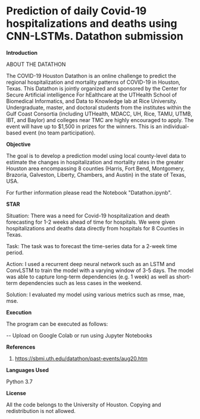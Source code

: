 # Prediction of daily Covid-19 hospitalizations and deaths using CNN-LSTMs. Datathon submission


**Introduction**

ABOUT THE DATATHON

The COVID-19 Houston Datathon is an online challenge to predict the regional hospitalization and mortality patterns of COVID-19 in Houston, Texas. This Datathon is jointly 
organized and sponsored by the Center for Secure Artificial intelligence For hEalthcare at the UTHealth School of Biomedical Informatics, and Data to Knowledge lab at 
Rice University. Undergraduate, master, and doctoral students from the institutes within the Gulf Coast Consortia (including UTHealth, MDACC, UH, Rice, TAMU, UTMB, IBT, 
and Baylor) and colleges near TMC are highly encouraged to apply. The event will have up to $1,500 in prizes for the winners. This is an individual-based event (no team 
participation).



**Objective**

The goal is to develop a prediction model using local county-level data to estimate the changes in hospitalization and mortality rates in the greater Houston area encompassing
8 counties (Harris, Fort Bend, Montgomery, Brazoria, Galveston, Liberty, Chambers, and Austin) in the state of Texas, USA.


For further information please read the Notebook "Datathon.ipynb".

**STAR**

Situation: There was a need for Covid-19 hospitalization and death forecasting for 1-2 weeks ahead of time for hospitals. We were given hospitalizations and deaths data directly from hospitals for 8 Counties in Texas.

Task: The task was to forecast the time-series data for a 2-week time period.

Action: I used a recurrent deep neural network such as an LSTM and ConvLSTM to train the model with a varying window of 3-5 days. The model was able to capture long-term dependencies (e.g. 1 week) as well as short-term dependencies such as less cases in the weekend.

Solution: I evaluated my model using various metrics such as rmse, mae, mse.


**Execution**

The program can be executed as follows:

-- Upload on Google Colab or run using Jupyter Notebooks

**References**
1. https://sbmi.uth.edu/datathon/past-events/aug20.htm

**Languages Used**

Python 3.7

**License**

All the code belongs to the University of Houston. Copying and redistribution is not allowed.
